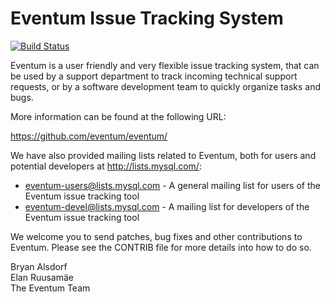 Eventum Issue Tracking System
=============================

[![Build Status](https://travis-ci.org/eventum/eventum.png?branch=master)](http://travis-ci.org/eventum/eventum)

Eventum is a user friendly and very flexible issue tracking system, that can
be used by a support department to track incoming technical support requests,
or by a software development team to quickly organize tasks and bugs.

More information can be found at the following URL:

  https://github.com/eventum/eventum/

We have also provided mailing lists related to Eventum, both for users and
potential developers at http://lists.mysql.com/:

 - [eventum-users@lists.mysql.com][1] - A general mailing list for users of the Eventum issue tracking tool
 - [eventum-devel@lists.mysql.com][2] - A mailing list for developers of the Eventum issue tracking tool

We welcome you to send patches, bug fixes and other contributions to Eventum.
Please see the CONTRIB file for more details into how to do so.

Bryan Alsdorf  
Elan Ruusamäe  
The Eventum Team

  [1]: http://news.gmane.org/gmane.comp.bug-tracking.eventum.user
  [2]: http://news.gmane.org/gmane.comp.bug-tracking.eventum.devel
